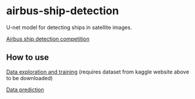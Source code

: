 # airbus-ship-detection

U-net model for detecting ships in satellite images.

[Airbus ship detection competition](https://www.kaggle.com/competitions/airbus-ship-detection/)

## How to use
[Data exploration and training](explore.ipynb) (requires dataset from kaggle website above to be downloaded) 

[Data prediction](predict.ipynb)